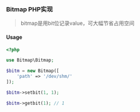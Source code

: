 ### Bitmap PHP实现

> bitmap是用bit位记录value，可大幅节省占用空间

#### Usage

```php
<?php

use Bitmap\Bitmap;

$bitm = new Bitmap([
    'path' => '/dev/shm/'
]);

$bitm->setbit(1, 1);

$bitm->getbit(1); // 1

```

